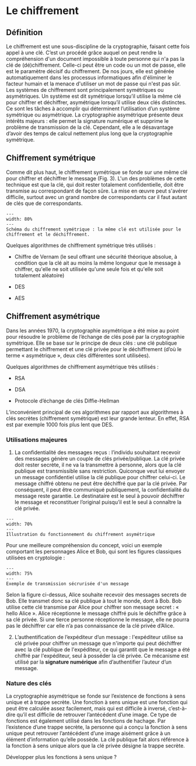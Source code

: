 # Le chiffrement
## Définition
Le chiffrement est une sous-discipline de la cryptographie, faisant cette fois appel à une clé. C’est un procédé grâce auquel on peut rendre la compréhension d'un document impossible à toute personne qui n'a pas la clé de (dé)chiffrement. Celle-ci peut être un code ou un mot de passe, elle est le paramètre décisif du chiffrement. De nos jours, elle est générée automatiquement dans les processus informatiques afin d'éliminer le facteur humain et la menace d'utiliser un mot de passe qui n'est pas sûr.
Les systèmes de chiffrement sont principalement symétriques ou asymétriques. Un système est dit symétrique lorsqu’il utilise la même clé pour chiffrer et déchiffrer, asymétrique lorsqu’il utilise deux clés distinctes.
Ce sont les tâches à accomplir qui déterminent l’utilisation d’un système symétrique ou asymétrique. La cryptographie asymétrique présente deux intérêts majeurs : elle permet la signature numérique et supprime le problème de transmission de la clé. Cependant, elle a le désavantage d’avoir des temps de calcul nettement plus long que la cryptographie symétrique. 
 
## Chiffrement symétrique
Comme dit plus haut, le chiffrement symétrique se fonde sur une même clé pour chiffrer et déchiffrer le message (Fig. 3). L'un des problèmes de cette technique est que la clé, qui doit rester totalement confidentielle, doit être transmise au correspondant de façon sûre. La mise en œuvre peut s'avérer difficile, surtout avec un grand nombre de correspondants car il faut autant de clés que de correspondants.

```{figure} figures/Chiffrement_symetrique.png
---
width: 80%
---
Schéma du chiffrement symétrique : la même clé est utilisée pour le chiffrement et le déchiffrement.
```

Quelques algorithmes de chiffrement symétrique très utilisés : 

- Chiffre de Vernam (le seul offrant une sécurité théorique absolue, à condition que la clé ait au moins la même longueur que le message à chiffrer, qu'elle ne soit utilisée qu'une seule fois et qu'elle soit totalement aléatoire)

- DES

- AES

## Chiffrement asymétrique
Dans les années 1970, la cryptographie asymétrique a été mise au point pour résoudre le problème de l’échange de clés posé par la cryptographie symétrique. Elle se base sur le principe de deux clés : une clé publique permettant le chiffrement et une clé privée pour le déchiffrement (d’où le terme « asymétrique », deux clés différentes sont utilisées).

Quelques algorithmes de chiffrement asymétrique très utilisés :

- RSA

- DSA

- Protocole d’échange de clés Diffie-Hellman

L’inconvénient principal de ces algorithmes par rapport aux algorithmes à clés secrètes (chiffrement symétrique) est leur grande lenteur. En effet, RSA est par exemple 1000 fois plus lent que DES.

### Utilisations majeures
1.   La confidentialité des messages reçus : l’individu souhaitant recevoir des messages génère un couple de clés privée/publique. La clé privée doit rester secrète, il ne va la transmettre à personne, alors que la clé publique est transmissible sans restriction. Quiconque veut lui envoyer un message confidentiel utilise la clé publique pour chiffrer celui-ci. Le message chiffré obtenu ne peut être déchiffré que par la clé privée. Par conséquent, il peut être communiqué publiquement, la confidentialité du message reste garantie. Le destinataire est le seul à pouvoir déchiffrer le message et reconstituer l’original puisqu’il est le seul à connaître la clé privée.

```{figure} figures/Chiffrement_asymetrique.png
---
width: 70%
---
Illustration du fonctionnement du chiffrement asymétrique
```

Pour une meilleure compréhension du concept, voici un exemple comportant les personnages Alice et Bob, qui sont les figures classiques utilisées en cryptologie :

```{figure} figures/exemple_AliceBob.png
---
width: 75%
---
Exemple de transmission sécrurisée d'un message
```

Selon la figure ci-dessus, Alice souhaite recevoir des messages secrets de Bob. Elle transmet donc sa clé publique à tout le monde, dont à Bob. Bob utilise cette clé transmise par Alice pour chiffrer son message secret : « hello Alice ». Alice réceptionne le message chiffré puis le déchiffre grâce à sa clé privée. Si une tierce personne réceptionne le message, elle ne pourra pas le déchiffrer car elle n’a pas connaissance de la clé privée d’Alice.

2.	L’authentification de l’expéditeur d’un message : l'expéditeur utilise sa clé privée pour chiffrer un message que n'importe qui peut déchiffrer avec la clé publique de l'expéditeur, ce qui garantit que le message a été chiffré par l'expéditeur, seul à posséder la clé privée. Ce mécanisme est utilisé par la **signature numérique** afin d’authentifier l’auteur d’un message.

### Nature des clés
La cryptographie asymétrique se fonde sur l’existence de fonctions à sens unique et à trappe secrète. Une fonction à sens unique est une fonction qui peut être calculée assez facilement, mais qui est difficile à inversé, c’est-à-dire qu’il est difficile de retrouver l’antécédent d’une image. Ce type de fonctions est également utilisé dans les fonctions de hachage.
Par l’existence d’une trappe secrète, la personne qui a conçu la fonction à sens unique peut retrouver l’antécédent d’une image aisément grâce à un élément d’information qu’elle possède. La clé publique fait alors référence à la fonction à sens unique alors que la clé privée désigne la trappe secrète.

Développer plus les fonctions à sens unique ?

